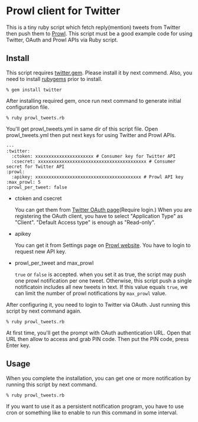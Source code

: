 Prowl client for Twitter
========================

This is a tiny ruby script which fetch reply(mention) tweets from Twitter then push them to [Prowl](http://prowl.weks.net/).
This script must be a good example code for using Twitter, OAuth and Prowl APIs via Ruby script.

Install
-------
This script requires [twitter.gem](http://twitter.rubyforge.org/). Please install it by next commend.
Also, you need to install [rubygems](http://rubygems.org/) prior to install.

    % gem install twitter

After installing required gem, once run next command to generate initial configuration file.

    % ruby prowl_tweets.rb

You'll get prowl_tweets.yml in same dir of this script file.
Open prowl_tweets.yml then put next keys for using Twitter and Prowl APIs.

    --- 
    :twitter: 
      :ctoken: xxxxxxxxxxxxxxxxxxxxxx # Consumer key for Twitter API
      :csecret: xxxxxxxxxxxxxxxxxxxxxxxxxxxxxxxxxxxxxxxxx # Consumer secret for Twitter API
    :prowl: 
      :apikey: xxxxxxxxxxxxxxxxxxxxxxxxxxxxxxxxxxxxxxxx # Prowl API key
    :max_prowl: 5
    :prowl_per_tweet: false

 *  ctoken and csecret

    You can get them from [Twitter OAuth page](http://twitter.com/oauth_clients)(Require login.)
	When you are registering the OAuth client, you have to select "Application Type" as "Client".
	"Default Access type" is enough as "Read-only".

 *  apikey

    You can get it from Settings page on [Prowl website](http://prowl.weks.net/).
	You have to login to request new API key.

 *  prowl_per_tweet and max_prowl

    `true` or `false` is accepted. when you set it as true, the script may push one prowl notification per one tweet. Otherwise, this script push a single notificatoin includes all new tweets in text.
    If this value equals `true`, we can limit the number of prowl notifications by `max_prowl` value.

After configuring it, you need to login to Twitter via OAuth. Just running this script by next command again.

    % ruby prowl_tweets.rb

At first time, you'll get the prompt with OAuth authentication URL.
Open that URL then allow to access and grab PIN code.
Then put the PIN code, press Enter key.

Usage
-----

When you complete the installation, you can get one or more notification by running this script by next command.

    % ruby prowl_tweets.rb

If you want to use it as a persistent notification program, you have to use cron or something like to enable to run this command in some interval.
